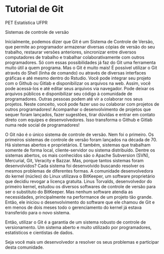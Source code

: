 # Tutorial de Git
PET Estatística UFPR  



Sistemas de controle de versão

Inicialmente, podemos dizer que Git é um Sistema de Controle de Versão, 
que permite ao programador armazenar diversas cópias de versão do seu 
trabalho, restaurar versões anteriores, sincronizar entre diversos 
computadores de trabalho e trabalhar colaborativamente com outros 
programadores. Só com essas possibilidades já faz do Git uma ferramenta 
muito útil a quem programa. Mas o Git é muito mais! É possível utilizar 
o Git através do Shell (linha de comando) ou através de diversas 
interfaces gráficas e até mesmo dentro do Rstudio. Você pode integrar 
seu projeto com o Github ou Gitlab e disponibilizar os arquivos na web. 
Assim, você pode acessá-los e até editar seus arquivos via navegador. 
Pode deixar os arquivos públicos e disponibilizar seu código à 
comunidade de programadores. Outras pessoas podem até vir a colaborar 
nos seus projetos. Neste conceito, você pode fazer uso ou colaborar com 
projetos de outros programadores! Acompanhar o desenvolvimento de 
projetos que sequer foram lançados, fazer sugestões, tirar dúvidas e 
entrar em contato direto com equipes e desenvolvedores. Isso transforma
o Github e Gitlab numa rede social de programadores!

O Git não é o único sistema de controle de versão. Nem foi o primeiro. 
Os primeiros sistemas de controle de versão foram lançados na década 
de 70. Há sistemas abertos e proprietários. E também, sistemas que 
trabalham somente de forma local, cliente-servidor ou sistema 
distribuído. Dentre os sistemas abertos, os mais conhecidos são o 
Apache Subversion (SVN), Mercurial, Git, Veracity e Bazzar. Mas, porque 
tantos sistemas foram desenvolvidos? Cada sistema foi desenvolvido 
buscando resolver os mesmos problemas de diferentes formas. A comunidade
desenvolvedora do kernel (núcleo) do Linux utilizava o BitKeeper, um 
software proprietário que decidiu revogar a licença gratuita. Linus 
Torvalds, desenvolvedor do primeiro kernel, estudou os diversos 
softwares de controle de versão para ser o substituto do BitKeeper. 
Mas nenhum software atendia as necessidades, principalmente na 
performance de um projeto tão grande. Então, ele iniciou o 
desenvolvimento do software que ele chamou de Git e em menos de dois 
meses todo o gerenciamento do kernel já estava transferido para o 
novo sistema.

Então, utilizar o Git é a garantia de um sistema robusto de controle de 
versionamento. Um sistema aberto e muito utilizado por programadores, 
estatísticos e cientistas de dados.

Seja você mais um desenvolvedor a resolver os seus problemas e 
participar desta comunidade.
